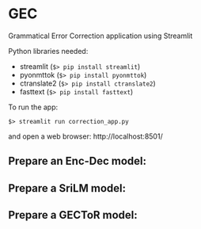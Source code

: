# GEC
Grammatical Error Correction application using Streamlit 

Python libraries needed:
* streamlit (`$> pip install streamlit`)
* pyonmttok (`$> pip install pyonmttok`)
* ctranslate2 (`$> pip install ctranslate2`)
* fasttext (`$> pip install fasttext`)

To run the app: 

`$> streamlit run correction_app.py `

and open a web browser: http://localhost:8501/


## Prepare an Enc-Dec model:


## Prepare a SriLM model:


## Prepare a GECToR model:
